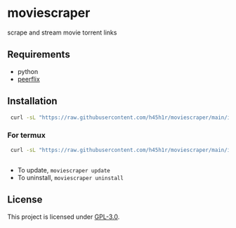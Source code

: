 # moviescraper
scrape and stream movie torrent links

## Requirements
* python
* [peerflix](https://github.com/mafintosh/peerflix) 

## Installation

```sh
 curl -sL "https://raw.githubusercontent.com/h45h1r/moviescraper/main/install.sh" | bash
```

### For termux
```sh
 curl -sL "https://raw.githubusercontent.com/h45h1r/moviescraper/main/install-termux.sh" | bash
```
##
- To update, `moviescraper update`
- To uninstall, `moviescraper uninstall`

## License
This project is licensed under [GPL-3.0](https://raw.githubusercontent.com/Illumina/licenses/master/gpl-3.0.txt).
